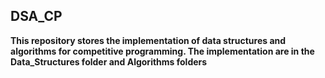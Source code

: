 ## DSA_CP

 **This repository stores the implementation of data structures and algorithms for competitive programming. The implementation are in the Data_Structures folder and Algorithms folders**
